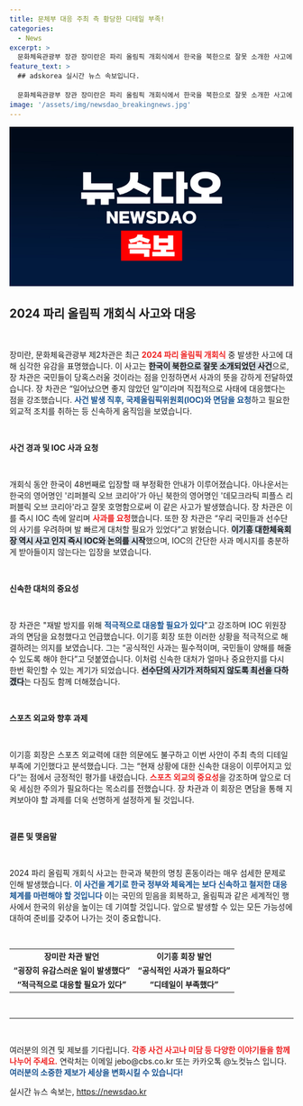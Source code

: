 ```yaml
---
title: 문체부 대응 주최 측 황당한 디테일 부족!
categories:
  - News
excerpt: >
  문화체육관광부 장관 장미란은 파리 올림픽 개회식에서 한국을 북한으로 잘못 소개한 사고에 대해 사과 입장을 밝혔다. IOC와의 긴급 면담 및 재발 방지를 위한 확고한 대응을 예고하며, 국민과 선수단의 사기 저하를 우려한다고 전했다.
feature_text: >
  ## adskorea 실시간 뉴스 속보입니다.

  문화체육관광부 장관 장미란은 파리 올림픽 개회식에서 한국을 북한으로 잘못 소개한 사고에 대해 사과 입장을 밝혔다. IOC와의 긴급 면담 및 재발 방지를 위한 확고한 대응을 예고하며, 국민과 선수단의 사기 저하를 우려한다고 전했다.
image: '/assets/img/newsdao_breakingnews.jpg'
---
```


<p><img src="/assets/img/newsdao_breakingnews.jpg" alt="adskorea 속보" /></p>

<h2 data-ke-size="size26">2024 파리 올림픽 개회식 사고와 대응</h2>

<p data-ke-size="size16">&nbsp;</p>

<p>장미란, 문화체육관광부 제2차관은 최근 <b><span style="color: #ee2323;">2024 파리 올림픽 개회식</span></b> 중 발생한 사고에 대해 심각한 유감을 표명했습니다. 이 사고는 <b><span style="background-color: #21538527;">한국이 북한으로 잘못 소개되었던 사건</span></b>으로, 장 차관은 국민들이 당혹스러울 것이라는 점을 인정하면서 사과의 뜻을 강하게 전달하였습니다. 장 차관은 “일어났으면 좋지 않았던 일”이라며 직접적으로 사태에 대응했다는 점을 강조했습니다. <b><span style="color: #1a5490;">사건 발생 직후, 국제올림픽위원회(IOC)와 면담을 요청</span></b>하고 필요한 외교적 조치를 취하는 등 신속하게 움직임을 보였습니다. </p>

<p data-ke-size="size16">&nbsp;</p>

<p><strong>사건 경과 및 IOC 사과 요청</strong></p>

<p data-ke-size="size16">&nbsp;</p>

<p>개회식 동안 한국이 48번째로 입장할 때 부정확한 안내가 이루어졌습니다. 아나운서는 한국의 영어명인 '리퍼블릭 오브 코리아'가 아닌 북한의 영어명인 '데모크라틱 피플스 리퍼블릭 오브 코리아'라고 잘못 호명함으로써 이 같은 사고가 발생했습니다. 장 차관은 이를 즉시 IOC 측에 알리며 <b><span style="color: #ee2323;">사과를 요청</span></b>했습니다. 또한 장 차관은 “우리 국민들과 선수단의 사기를 우려하며 발 빠르게 대처할 필요가 있었다”고 밝혔습니다. <b><span style="background-color: #21538527;">이기흥 대한체육회장 역시 사고 인지 즉시 IOC와 논의를 시작</span></b>했으며, IOC의 간단한 사과 메시지를 충분하게 받아들이지 않는다는 입장을 보였습니다. </p>

<p data-ke-size="size16">&nbsp;</p>

<p><strong>신속한 대처의 중요성</strong></p>

<p data-ke-size="size16">&nbsp;</p>

<p>장 차관은 "재발 방지를 위해 <b><span style="color: #1a5490;">적극적으로 대응할 필요가 있다</span></b>"고 강조하며 IOC 위원장과의 면담을 요청했다고 언급했습니다. 이기흥 회장 또한 이러한 상황을 적극적으로 해결하려는 의지를 보였습니다. 그는 “공식적인 사과는 필수적이며, 국민들이 양해를 해줄 수 있도록 해야 한다”고 덧붙였습니다. 이처럼 신속한 대처가 얼마나 중요한지를 다시 한번 확인할 수 있는 계기가 되었습니다. <b><span style="background-color: #21538527;">선수단의 사기가 저하되지 않도록 최선을 다하겠다</span></b>는 다짐도 함께 더해졌습니다. </p>

<p data-ke-size="size16">&nbsp;</p>

<p><strong>스포츠 외교와 향후 과제</strong></p>

<p data-ke-size="size16">&nbsp;</p>

<p>이기흥 회장은 스포츠 외교력에 대한 의문에도 불구하고 이번 사안이 주최 측의 디테일 부족에 기인했다고 분석했습니다. 그는 “현재 상황에 대한 신속한 대응이 이루어지고 있다”는 점에서 긍정적인 평가를 내렸습니다. <b><span style="color: #ee2323;">스포츠 외교의 중요성</span></b>을 강조하며 앞으로 더욱 세심한 주의가 필요하다는 목소리를 전했습니다. 장 차관과 이 회장은 면담을 통해 지켜보아야 할 과제를 더욱 선명하게 설정하게 될 것입니다.</p>

<p data-ke-size="size16">&nbsp;</p>

<p><strong>결론 및 맺음말</strong></p>

<p data-ke-size="size16">&nbsp;</p>

<p>2024 파리 올림픽 개회식 사고는 한국과 북한의 명칭 혼동이라는 매우 섬세한 문제로 인해 발생했습니다. <b><span style="color: #1a5490;">이 사건을 계기로 한국 정부와 체육계는 보다 신속하고 철저한 대응 체계를 마련해야 할 것입니다</span></b> 이는 국민의 믿음을 회복하고, 올림픽과 같은 세계적인 행사에서 한국의 위상을 높이는 데 기여할 것입니다. 앞으로 발생할 수 있는 모든 가능성에 대하여 준비를 갖추어 나가는 것이 중요합니다. </p>

<p data-ke-size="size16">&nbsp;</p>

<table style="width: 100%;">
  <tr>
    <td style="text-align: center; height: 17px;"><b>장미란 차관 발언</b></td>
    <td style="text-align: center; height: 17px;"><b>이기흥 회장 발언</b></td>
  </tr>
  <tr>
    <td style="text-align: center; height: 17px;"><b>“굉장히 유감스러운 일이 발생했다”</b></td>
    <td style="text-align: center; height: 17px;"><b>“공식적인 사과가 필요하다”</b></td>
  </tr>
  <tr>
    <td style="text-align: center; height: 17px;"><b>“적극적으로 대응할 필요가 있다”</b></td>
    <td style="text-align: center; height: 17px;"><b>“디테일이 부족했다”</b></td>
  </tr>
</table>

<p data-ke-size="size16">&nbsp;</p>

<hr />

<p data-ke-size="size16">&nbsp;</p>

<p>여러분의 의견 및 제보를 기다립니다. <b><span style="color: #ee2323;">각종 사건 사고나 미담 등 다양한 이야기들을 함께 나누어 주세요.</span></b> 연락처는 이메일 jebo@cbs.co.kr 또는 카카오톡 @노컷뉴스 입니다. <b><span style="color: #1a5490;">여러분의 소중한 제보가 세상을 변화시킬 수 있습니다!</span></b></p>
실시간 뉴스 속보는, <a href="https://newsdao.kr" rel="dofollow">https://newsdao.kr</a>


